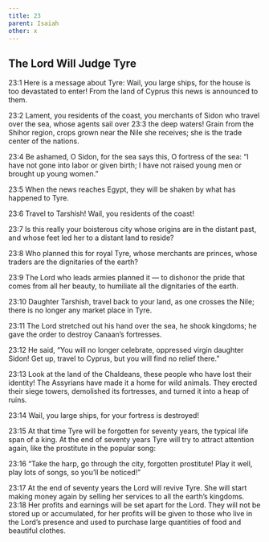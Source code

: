 ```yaml
---
title: 23
parent: Isaiah
other: x
---
```


## The Lord Will Judge Tyre

<a name="23:1">23:1</a> Here is a message about Tyre:
Wail, you large ships,
for the house is too devastated to enter!
From the land of Cyprus this news is announced to them.

<a name="23:2">23:2</a> Lament, you residents of the coast,
you merchants of Sidon who travel over the sea,
whose agents sail over <a name="23:3">23:3</a> the deep waters!
Grain from the Shihor region,
crops grown near the Nile she receives;
she is the trade center of the nations.

<a name="23:4">23:4</a> Be ashamed, O Sidon,
for the sea says this, O fortress of the sea:
“I have not gone into labor
or given birth;
I have not raised young men
or brought up young women.”

<a name="23:5">23:5</a> When the news reaches Egypt,
they will be shaken by what has happened to Tyre.

<a name="23:6">23:6</a> Travel to Tarshish!
Wail, you residents of the coast!

<a name="23:7">23:7</a> Is this really your boisterous city
whose origins are in the distant past,
and whose feet led her to a distant land to reside?

<a name="23:8">23:8</a> Who planned this for royal Tyre,
whose merchants are princes,
whose traders are the dignitaries of the earth?

<a name="23:9">23:9</a> The Lord who leads armies planned it — 
to dishonor the pride that comes from all her beauty,
to humiliate all the dignitaries of the earth.

<a name="23:10">23:10</a> Daughter Tarshish, travel back to your land, as one crosses the Nile;
there is no longer any market place in Tyre.

<a name="23:11">23:11</a> The Lord stretched out his hand over the sea,
he shook kingdoms;
he gave the order
to destroy Canaan’s fortresses.

<a name="23:12">23:12</a> He said,
“You will no longer celebrate,
oppressed virgin daughter Sidon!
Get up, travel to Cyprus,
but you will find no relief there.”

<a name="23:13">23:13</a> Look at the land of the Chaldeans,
these people who have lost their identity!
The Assyrians have made it a home for wild animals.
They erected their siege towers,
demolished its fortresses,
and turned it into a heap of ruins.

<a name="23:14">23:14</a> Wail, you large ships,
for your fortress is destroyed!

<a name="23:15">23:15</a> At that time Tyre will be forgotten for seventy years, the typical life span of a king. At the end of seventy years Tyre will try to attract attention again, like the prostitute in the popular song:

<a name="23:16">23:16</a> “Take the harp,
go through the city,
forgotten prostitute!
Play it well,
play lots of songs,
so you’ll be noticed!”

<a name="23:17">23:17</a> At the end of seventy years the Lord will revive Tyre. She will start making money again by selling her services to all the earth’s kingdoms. <a name="23:18">23:18</a> Her profits and earnings will be set apart for the Lord. They will not be stored up or accumulated, for her profits will be given to those who live in the Lord’s presence and used to purchase large quantities of food and beautiful clothes.